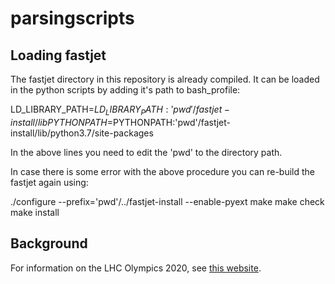 # parsingscripts

## Loading fastjet 

The fastjet directory in this repository is already compiled. It can be loaded in the python scripts by adding it's path to bash_profile:

LD_LIBRARY_PATH=$LD_LIBRARY_PATH:'pwd'/fastjet-install/lib
PYTHONPATH=$PYTHONPATH:'pwd'/fastjet-install/lib/python3.7/site-packages

In the above lines you need to edit the 'pwd' to the directory path.

In case there is some error with the above procedure you can re-build the fastjet again using:

./configure --prefix='pwd'/../fastjet-install --enable-pyext
make
make check
make install


## Background

For information on the LHC Olympics 2020, see [this website](https://indico.cern.ch/event/809820/page/16782-lhcolympics2020).


